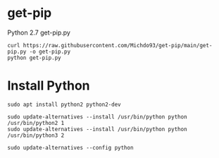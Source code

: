 # get-pip
Python 2.7 get-pip.py

```
curl https://raw.githubusercontent.com/Michdo93/get-pip/main/get-pip.py -o get-pip.py
python get-pip.py
```

# Install Python

```
sudo apt install python2 python2-dev

sudo update-alternatives --install /usr/bin/python python /usr/bin/python2 1
sudo update-alternatives --install /usr/bin/python python /usr/bin/python3 2

sudo update-alternatives --config python
```
